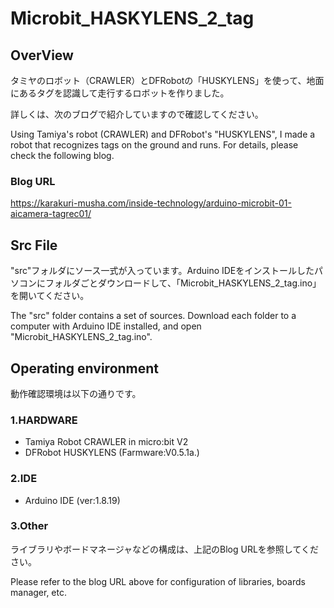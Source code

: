 # Microbit_HASKYLENS_2_tag

## OverView
タミヤのロボット（CRAWLER）とDFRobotの「HUSKYLENS」を使って、地面にあるタグを認識して走行するロボットを作りました。

詳しくは、次のブログで紹介していますので確認してください。

Using Tamiya's robot (CRAWLER) and DFRobot's "HUSKYLENS", I made a robot that recognizes tags on the ground and runs.
For details, please check the following blog.

### Blog URL
https://karakuri-musha.com/inside-technology/arduino-microbit-01-aicamera-tagrec01/

## Src File
"src"フォルダにソース一式が入っています。Arduino IDEをインストールしたパソコンにフォルダごとダウンロードして、「Microbit_HASKYLENS_2_tag.ino」を開いてください。

The "src" folder contains a set of sources. Download each folder to a computer with Arduino IDE installed, and open "Microbit_HASKYLENS_2_tag.ino".

## Operating environment
動作確認環境は以下の通りです。

### 1.HARDWARE
- Tamiya Robot CRAWLER
   in micro:bit V2 
- DFRobot HUSKYLENS (Farmware:V0.5.1a.)

### 2.IDE
- Arduino IDE (ver:1.8.19)

### 3.Other
 ライブラリやボードマネージャなどの構成は、上記のBlog URLを参照してください。
 
 Please refer to the blog URL above for configuration of libraries, boards manager, etc.
